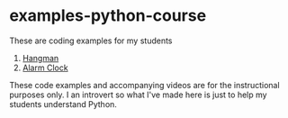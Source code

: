 # examples-python-course

These are coding examples for my students

1. [Hangman](https://youtu.be/3sMbFSPu8f8)
2. [Alarm Clock](https://youtu.be/N8kXiWheXJk)

These code examples and accompanying videos are for the instructional purposes only. I an introvert so what I've made here is just to help my students understand Python.
